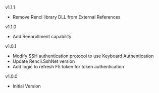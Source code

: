 v1.1.1
- Remove Renci library DLL from External References

v1.1.0
- Add Reenrollment capability

v1.0.1
- Modify SSH authentication protocol to use Keyboard Authentication
- Update Rencii.SshNet version
- Add logic to refresh F5 token for token authentication

v1.0.0
- Initial Version

